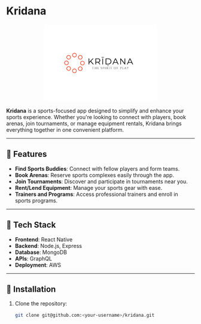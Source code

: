# Kridana

<p align="center">
  <img src="./assets/kridana-logo.png" alt="Kridana Logo" width="300"/>
</p>

**Kridana** is a sports-focused app designed to simplify and enhance your sports experience. Whether you're looking to connect with players, book arenas, join tournaments, or manage equipment rentals, Kridana brings everything together in one convenient platform.

---

## 🌟 Features

- **Find Sports Buddies**: Connect with fellow players and form teams.
- **Book Arenas**: Reserve sports complexes easily through the app.
- **Join Tournaments**: Discover and participate in tournaments near you.
- **Rent/Lend Equipment**: Manage your sports gear with ease.
- **Trainers and Programs**: Access professional trainers and enroll in sports programs.

---

## 🚀 Tech Stack

- **Frontend**: React Native
- **Backend**: Node.js, Express
- **Database**: MongoDB
- **APIs**: GraphQL
- **Deployment**: AWS

---

## 📲 Installation

1. Clone the repository:
   ```bash
   git clone git@github.com:<your-username>/kridana.git
